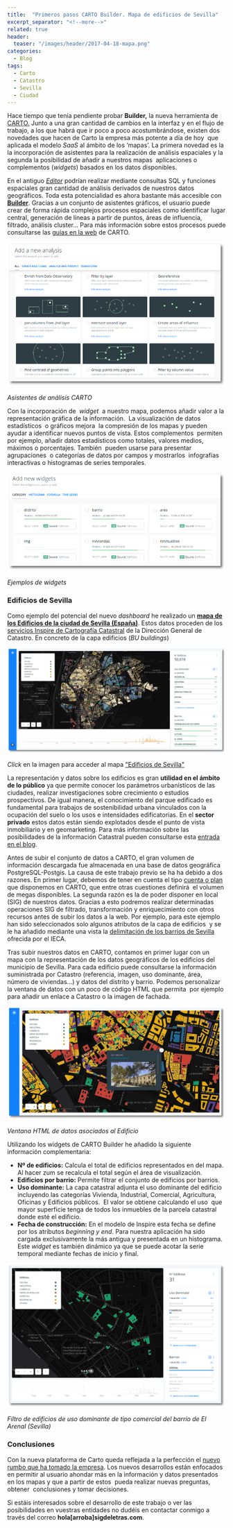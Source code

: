 ```yaml
---
title:  "Primeros pasos CARTO Builder. Mapa de edificios de Sevilla"
excerpt_separator: "<!--more-->"
related: true
header:
  teaser: "/images/header/2017-04-18-mapa.png"
categories:
  - Blog
tags:
  - Carto
  - Catastro
  - Sevilla
  - Ciudad
---
```

        
Hace tiempo que tenía pendiente probar **Builder,** la nueva herramienta de [CARTO.](https://carto.com/ "Carto Web") Junto a una gran cantidad de cambios en la interfaz y en el flujo de trabajo, a los que habrá que ir poco a poco acostumbrándose, existen dos novedades que hacen de Carto la empresa más potente a día de hoy  que aplicada el modelo _SaaS_ al ámbito de los ‘mapas’. La primera novedad es la  la incorporación de asistentes para la realización de análisis espaciales y la segunda la posibilidad de añadir a nuestros mapas  aplicaciones o complementos (_widgets_) basados en los datos disponibles.
<!--more-->
En el antiguo [_Editor_](https://carto.com/docs/carto-editor/ "Carto Editor") podrían realizar mediante consultas SQL y funciones espaciales gran cantidad de análisis derivados de nuestros datos geográficos. Toda esta potencialidad es ahora bastante más accesible con [**Builder**](https://carto.com/builder/ "Carto Builder"). Gracias a un conjunto de asistentes gráficos, el usuario puede crear de forma rápida complejos procesos espaciales como identificar lugar central, generación de líneas a partir de puntos, áreas de influencia, filtrado, análisis cluster... Para más información sobre estos procesos puede consultarse las [guías en la web](https://carto.com/learn/guides "Carto Guides") de CARTO.

![Asistentes análisis Carto](/images/blog/12_builder/analisis.png "Asistentes análisis Carto")

_Asistentes de análisis CARTO_

Con la incorporación de  _widget_  a nuestro mapa, podemos añadir valor a la representación gráfica de la información.  La visualización de datos estadísticos  o gráficos mejora  la compresión de los mapas y pueden ayudar a identificar nuevos puntos de vista. Estos complementos  permiten por ejemplo, añadir datos estadísticos como totales, valores medios, máximos o porcentajes. También  pueden usarse para presentar agrupaciones  o categorías de datos por campos y mostrarlos  infografías interactivas o histogramas de series temporales.

![](/images/blog/12_builder/widgets.png)

_Ejemplos de widgets_

### Edificios de Sevilla

Como ejemplo del potencial del nuevo _dashboard_ he realizado un [**mapa de los Edificios de la ciudad de Sevilla (España)**](https://sigdeletras.carto.com/builder/55db719a-bdf4-11e6-ae20-0e05a8b3e3d7/embed "Mapa Edificios de Sevilla"). Estos datos proceden de los [servicios Inspire de Cartografía Catastral](%20http:/www.catastro.minhap.gob.es/webinspire/index.html "Catasttro Inspire") de la Dirección General de Catastro. En concreto de la capa edificios (_BU buildings_)

![Visor Carto de Edificios de Sevilla](/images/blog/12_builder/mapa.png "Visor Carto de Edificios de Sevilla")

_Click_ en la imagen para acceder al mapa ["Edificios de Sevilla"](https://sigdeletras.carto.com/builder/55db719a-bdf4-11e6-ae20-0e05a8b3e3d7/embed "Carto Mapa Edificios de Sevilla")

La representación y datos sobre los edificios es gran **utilidad en el ámbito de lo público** ya que permite conocer los parámetros urbanísticos de las ciudades, realizar investigaciones sobre crecimiento o estudios prospectivos. De igual manera, el conocimiento del parque edificado es fundamental para trabajos de sostenibilidad urbana vinculados con la ocupación del suelo o los usos e intensidades edificatorias. En el **sector privado** estos datos están siendo explotados desde el punto de vista  inmobiliario y en geomarketing. Para más información sobre las posibilidades de la información Catastral pueden consultarse esta [entrada en el blog](http://sigdeletras.com/2016/uso-de-la-informacion-catastral-para-estudios-urbanos "Uso de la información catastral para estudios urbanos ").

Antes de subir el conjunto de datos a CARTO, el gran volumen de información descargada fue almacenada en una base de datos geográfica PostgreSQL-Postgis. La causa de este trabajo previo se ha ha debido a dos razones. En primer lugar, debemos de tener en cuenta el tipo [cuenta o plan](https://carto.com/pricing/ "Carto accounts") que disponemos en CARTO, que entre otras cuestiones definirá  el volumen de megas disponibles. La segunda razón es la de poder disponer en local (SIG) de nuestros datos. Gracias a esto podremos realizar determinadas operaciones SIG de filtrado, transformación y enriquecimiento con otros recursos antes de subir los datos a la web. Por ejemplo, para este ejemplo han sido seleccionados solo algunos atributos de la capa de edificios  y se le ha añadido mediante una vista la [delimitación de los barrios de Sevilla](http://www.juntadeandalucia.es/institutodeestadisticaycartografia./DERA/index.htm "Barrios DERA IECA") ofrecida por el IECA.

Tras subir nuestros datos en CARTO, contamos en primer lugar con un mapa con la representación de los datos geográficos de los edificios del municipio de Sevilla. Para cada edificio puede consultarse la información suministrada por Catastro (referencia, imagen, uso dominante, área, número de viviendas…) y datos del distrito y barrio. Podemos personalizar la ventana de datos con un poco de código HTML que permita  por ejemplo para añadir un enlace a Catastro o la imagen de fachada.

![Ventana de datos asociados al Edificio](/images/blog/12_builder/ventana.png)

_Ventana HTML de datos asociados al Edificio_

Utilizando los widgets de CARTO Builder he añadido la siguiente información complementaria:

*   **Nº de edificios:** Calcula el total de edificios representados en del mapa. Al hacer zum se recalcula el total según el área de visualización.
*   **Edificios por barrio:** Permite filtrar el conjunto de edificios por barrios.
*   **Uso dominante:** La capa catastral adjunta el uso dominante del edificio incluyendo las categorías Vivienda, Industrial, Comercial, Agricultura, Oficinas y Edificios públicos.  El valor se obtiene calculando el uso  que mayor superficie tenga de todos los inmuebles de la parcela catastral donde esté el edificio.
*   **Fecha de construcción:** En el modelo de Inspire esta fecha se define por los atributos _beginning y end_. Para nuestra aplicación ha sido cargada exclusivamente la más antigua y presentada en un histograma.  Este _widget_ es también dinámico ya que se puede acotar la serie temporal mediante fechas de inicio y final.

![Filtro de edificios de uso dominate de tipo comercial del barrio de El Arenal (Sevilla)](/images/blog/12_builder/uso_comercial_arenal.png "Filtro de edificios de uso dominate de tipo comercial del barrio de El Arenal (Sevilla)")

_Filtro de edificios de uso dominante de tipo comercial del barrio de El Arenal (Sevilla)_

### Conclusiones

Con la nueva plataforma de Carto queda reflejada a la perfección el [nuevo rumbo que ha tomado la empresa](http://www.abc.es/tecnologia/informatica/software/abci-nuevo-golpe-cartodb-pasa-carto-y-apuesta-retorcer-mapas-interactivos-201607071529_noticia.html "Noticia ABC"). Los nuevos desarrollos están enfocados en permitir al usuario ahondar más en la información y datos presentados en los mapas y que a partir de estos  pueda realizar nuevas preguntas, obtener  conclusiones y tomar decisiones.

Si estáis interesados sobre el desarrollo de este trabajo o ver las posibilidades en vuestras entidades no dudéis en contactar conmigo a través del correo **hola[arroba]sigdeletras.com**.
        
